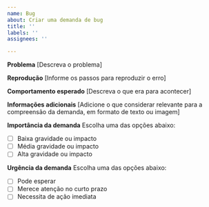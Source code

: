 ```yaml
---
name: Bug
about: Criar uma demanda de bug
title: ''
labels: ''
assignees: ''

---
```


**Problema**
[Descreva o problema]

**Reprodução**
[Informe os passos para reproduzir o erro]

**Comportamento esperado**
[Descreva o que era para acontecer]

**Informações adicionais**
[Adicione o que considerar relevante para a compreensão da demanda, em formato de texto ou imagem]

**Importância da demanda**
Escolha uma das opções abaixo:
- [ ]  Baixa gravidade ou impacto
- [ ]  Média gravidade ou impacto
- [ ]  Alta gravidade ou impacto

**Urgência da demanda**
Escolha uma das opções abaixo:
- [ ]  Pode esperar
- [ ]  Merece atenção no curto prazo
- [ ]  Necessita de ação imediata
